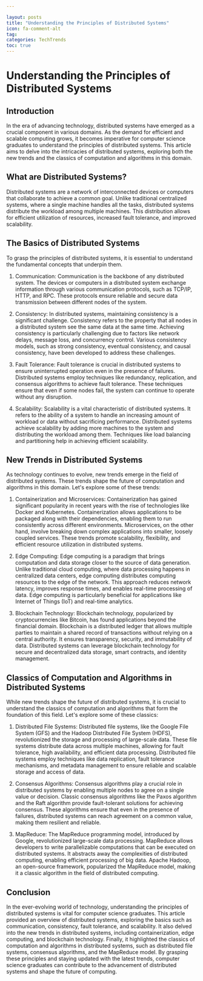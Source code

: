 ```yaml
---

layout: posts
title: "Understanding the Principles of Distributed Systems"
icon: fa-comment-alt
tag:      
categories: TechTrends
toc: true
---
```




# Understanding the Principles of Distributed Systems

## Introduction

In the era of advancing technology, distributed systems have emerged as a crucial component in various domains. As the demand for efficient and scalable computing grows, it becomes imperative for computer science graduates to understand the principles of distributed systems. This article aims to delve into the intricacies of distributed systems, exploring both the new trends and the classics of computation and algorithms in this domain.

## What are Distributed Systems?

Distributed systems are a network of interconnected devices or computers that collaborate to achieve a common goal. Unlike traditional centralized systems, where a single machine handles all the tasks, distributed systems distribute the workload among multiple machines. This distribution allows for efficient utilization of resources, increased fault tolerance, and improved scalability.

## The Basics of Distributed Systems

To grasp the principles of distributed systems, it is essential to understand the fundamental concepts that underpin them.

1. Communication:
Communication is the backbone of any distributed system. The devices or computers in a distributed system exchange information through various communication protocols, such as TCP/IP, HTTP, and RPC. These protocols ensure reliable and secure data transmission between different nodes of the system.

2. Consistency:
In distributed systems, maintaining consistency is a significant challenge. Consistency refers to the property that all nodes in a distributed system see the same data at the same time. Achieving consistency is particularly challenging due to factors like network delays, message loss, and concurrency control. Various consistency models, such as strong consistency, eventual consistency, and causal consistency, have been developed to address these challenges.

3. Fault Tolerance:
Fault tolerance is crucial in distributed systems to ensure uninterrupted operation even in the presence of failures. Distributed systems employ techniques like redundancy, replication, and consensus algorithms to achieve fault tolerance. These techniques ensure that even if some nodes fail, the system can continue to operate without any disruption.

4. Scalability:
Scalability is a vital characteristic of distributed systems. It refers to the ability of a system to handle an increasing amount of workload or data without sacrificing performance. Distributed systems achieve scalability by adding more machines to the system and distributing the workload among them. Techniques like load balancing and partitioning help in achieving efficient scalability.

## New Trends in Distributed Systems

As technology continues to evolve, new trends emerge in the field of distributed systems. These trends shape the future of computation and algorithms in this domain. Let's explore some of these trends:

1. Containerization and Microservices:
Containerization has gained significant popularity in recent years with the rise of technologies like Docker and Kubernetes. Containerization allows applications to be packaged along with their dependencies, enabling them to run consistently across different environments. Microservices, on the other hand, involve breaking down complex applications into smaller, loosely coupled services. These trends promote scalability, flexibility, and efficient resource utilization in distributed systems.

2. Edge Computing:
Edge computing is a paradigm that brings computation and data storage closer to the source of data generation. Unlike traditional cloud computing, where data processing happens in centralized data centers, edge computing distributes computing resources to the edge of the network. This approach reduces network latency, improves response times, and enables real-time processing of data. Edge computing is particularly beneficial for applications like Internet of Things (IoT) and real-time analytics.

3. Blockchain Technology:
Blockchain technology, popularized by cryptocurrencies like Bitcoin, has found applications beyond the financial domain. Blockchain is a distributed ledger that allows multiple parties to maintain a shared record of transactions without relying on a central authority. It ensures transparency, security, and immutability of data. Distributed systems can leverage blockchain technology for secure and decentralized data storage, smart contracts, and identity management.

## Classics of Computation and Algorithms in Distributed Systems

While new trends shape the future of distributed systems, it is crucial to understand the classics of computation and algorithms that form the foundation of this field. Let's explore some of these classics:

1. Distributed File Systems:
Distributed file systems, like the Google File System (GFS) and the Hadoop Distributed File System (HDFS), revolutionized the storage and processing of large-scale data. These file systems distribute data across multiple machines, allowing for fault tolerance, high availability, and efficient data processing. Distributed file systems employ techniques like data replication, fault tolerance mechanisms, and metadata management to ensure reliable and scalable storage and access of data.

2. Consensus Algorithms:
Consensus algorithms play a crucial role in distributed systems by enabling multiple nodes to agree on a single value or decision. Classic consensus algorithms like the Paxos algorithm and the Raft algorithm provide fault-tolerant solutions for achieving consensus. These algorithms ensure that even in the presence of failures, distributed systems can reach agreement on a common value, making them resilient and reliable.

3. MapReduce:
The MapReduce programming model, introduced by Google, revolutionized large-scale data processing. MapReduce allows developers to write parallelizable computations that can be executed on distributed systems. It abstracts away the complexities of distributed computing, enabling efficient processing of big data. Apache Hadoop, an open-source framework, popularized the MapReduce model, making it a classic algorithm in the field of distributed computing.

## Conclusion

In the ever-evolving world of technology, understanding the principles of distributed systems is vital for computer science graduates. This article provided an overview of distributed systems, exploring the basics such as communication, consistency, fault tolerance, and scalability. It also delved into the new trends in distributed systems, including containerization, edge computing, and blockchain technology. Finally, it highlighted the classics of computation and algorithms in distributed systems, such as distributed file systems, consensus algorithms, and the MapReduce model. By grasping these principles and staying updated with the latest trends, computer science graduates can contribute to the advancement of distributed systems and shape the future of computing.